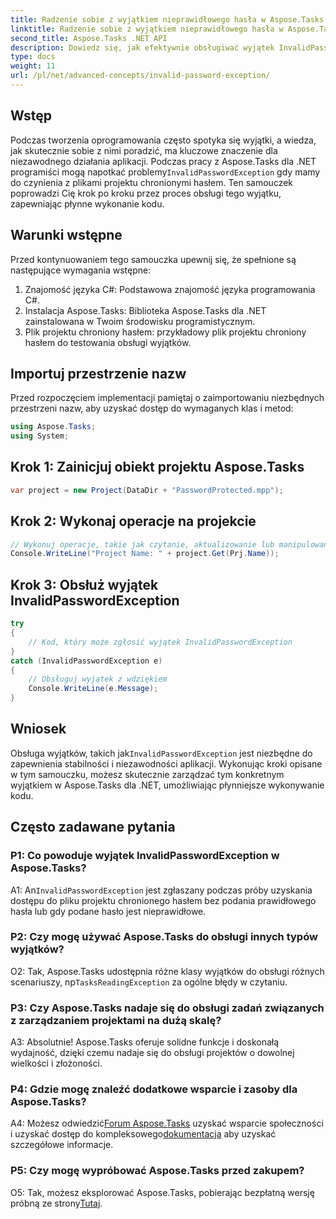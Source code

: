 ```yaml
---
title: Radzenie sobie z wyjątkiem nieprawidłowego hasła w Aspose.Tasks
linktitle: Radzenie sobie z wyjątkiem nieprawidłowego hasła w Aspose.Tasks
second_title: Aspose.Tasks .NET API
description: Dowiedz się, jak efektywnie obsługiwać wyjątek InvalidPasswordException w Aspose.Tasks dla .NET. Dzięki temu przewodnikowi krok po kroku zapewnisz płynne wykonanie kodu.
type: docs
weight: 11
url: /pl/net/advanced-concepts/invalid-password-exception/
---
```

## Wstęp

 Podczas tworzenia oprogramowania często spotyka się wyjątki, a wiedza, jak skutecznie sobie z nimi poradzić, ma kluczowe znaczenie dla niezawodnego działania aplikacji. Podczas pracy z Aspose.Tasks dla .NET programiści mogą napotkać problemy`InvalidPasswordException` gdy mamy do czynienia z plikami projektu chronionymi hasłem. Ten samouczek poprowadzi Cię krok po kroku przez proces obsługi tego wyjątku, zapewniając płynne wykonanie kodu.

## Warunki wstępne

Przed kontynuowaniem tego samouczka upewnij się, że spełnione są następujące wymagania wstępne:

1. Znajomość języka C#: Podstawowa znajomość języka programowania C#.
2. Instalacja Aspose.Tasks: Biblioteka Aspose.Tasks dla .NET zainstalowana w Twoim środowisku programistycznym.
3. Plik projektu chroniony hasłem: przykładowy plik projektu chroniony hasłem do testowania obsługi wyjątków.

## Importuj przestrzenie nazw

Przed rozpoczęciem implementacji pamiętaj o zaimportowaniu niezbędnych przestrzeni nazw, aby uzyskać dostęp do wymaganych klas i metod:

```csharp
using Aspose.Tasks;
using System;

```

## Krok 1: Zainicjuj obiekt projektu Aspose.Tasks

```csharp
var project = new Project(DataDir + "PasswordProtected.mpp");
```

## Krok 2: Wykonaj operacje na projekcie

```csharp
// Wykonuj operacje, takie jak czytanie, aktualizowanie lub manipulowanie projektem.
Console.WriteLine("Project Name: " + project.Get(Prj.Name));
```

## Krok 3: Obsłuż wyjątek InvalidPasswordException

```csharp
try
{
    // Kod, który może zgłosić wyjątek InvalidPasswordException
}
catch (InvalidPasswordException e)
{
    // Obsługuj wyjątek z wdziękiem
    Console.WriteLine(e.Message);
}
```

## Wniosek

 Obsługa wyjątków, takich jak`InvalidPasswordException` jest niezbędne do zapewnienia stabilności i niezawodności aplikacji. Wykonując kroki opisane w tym samouczku, możesz skutecznie zarządzać tym konkretnym wyjątkiem w Aspose.Tasks dla .NET, umożliwiając płynniejsze wykonywanie kodu.

## Często zadawane pytania

### P1: Co powoduje wyjątek InvalidPasswordException w Aspose.Tasks?

 A1: An`InvalidPasswordException` jest zgłaszany podczas próby uzyskania dostępu do pliku projektu chronionego hasłem bez podania prawidłowego hasła lub gdy podane hasło jest nieprawidłowe.

### P2: Czy mogę używać Aspose.Tasks do obsługi innych typów wyjątków?

 O2: Tak, Aspose.Tasks udostępnia różne klasy wyjątków do obsługi różnych scenariuszy, np`TasksReadingException` za ogólne błędy w czytaniu.

### P3: Czy Aspose.Tasks nadaje się do obsługi zadań związanych z zarządzaniem projektami na dużą skalę?

A3: Absolutnie! Aspose.Tasks oferuje solidne funkcje i doskonałą wydajność, dzięki czemu nadaje się do obsługi projektów o dowolnej wielkości i złożoności.

### P4: Gdzie mogę znaleźć dodatkowe wsparcie i zasoby dla Aspose.Tasks?

 A4: Możesz odwiedzić[Forum Aspose.Tasks](https://forum.aspose.com/c/tasks/15) uzyskać wsparcie społeczności i uzyskać dostęp do kompleksowego[dokumentacja](https://reference.aspose.com/tasks/net/) aby uzyskać szczegółowe informacje.

### P5: Czy mogę wypróbować Aspose.Tasks przed zakupem?

 O5: Tak, możesz eksplorować Aspose.Tasks, pobierając bezpłatną wersję próbną ze strony[Tutaj](https://releases.aspose.com/).
